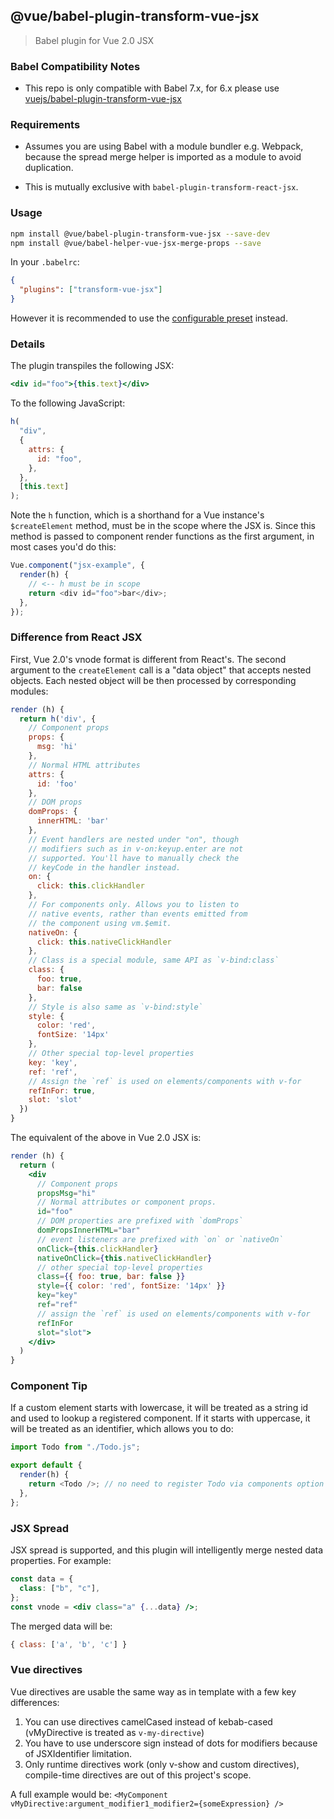 ## @vue/babel-plugin-transform-vue-jsx

> Babel plugin for Vue 2.0 JSX

### Babel Compatibility Notes

- This repo is only compatible with Babel 7.x, for 6.x please use [vuejs/babel-plugin-transform-vue-jsx](https://github.com/vuejs/babel-plugin-transform-vue-jsx)

### Requirements

- Assumes you are using Babel with a module bundler e.g. Webpack, because the spread merge helper is imported as a module to avoid duplication.

- This is mutually exclusive with `babel-plugin-transform-react-jsx`.

### Usage

```bash
npm install @vue/babel-plugin-transform-vue-jsx --save-dev
npm install @vue/babel-helper-vue-jsx-merge-props --save
```

In your `.babelrc`:

```json
{
  "plugins": ["transform-vue-jsx"]
}
```

However it is recommended to use the [configurable preset](../babel-preset-jsx/README.md) instead.

### Details

The plugin transpiles the following JSX:

```jsx
<div id="foo">{this.text}</div>
```

To the following JavaScript:

```js
h(
  "div",
  {
    attrs: {
      id: "foo",
    },
  },
  [this.text]
);
```

Note the `h` function, which is a shorthand for a Vue instance's `$createElement` method, must be in the scope where the JSX is. Since this method is passed to component render functions as the first argument, in most cases you'd do this:

```js
Vue.component("jsx-example", {
  render(h) {
    // <-- h must be in scope
    return <div id="foo">bar</div>;
  },
});
```

### Difference from React JSX

First, Vue 2.0's vnode format is different from React's. The second argument to the `createElement` call is a "data object" that accepts nested objects. Each nested object will be then processed by corresponding modules:

```js
render (h) {
  return h('div', {
    // Component props
    props: {
      msg: 'hi'
    },
    // Normal HTML attributes
    attrs: {
      id: 'foo'
    },
    // DOM props
    domProps: {
      innerHTML: 'bar'
    },
    // Event handlers are nested under "on", though
    // modifiers such as in v-on:keyup.enter are not
    // supported. You'll have to manually check the
    // keyCode in the handler instead.
    on: {
      click: this.clickHandler
    },
    // For components only. Allows you to listen to
    // native events, rather than events emitted from
    // the component using vm.$emit.
    nativeOn: {
      click: this.nativeClickHandler
    },
    // Class is a special module, same API as `v-bind:class`
    class: {
      foo: true,
      bar: false
    },
    // Style is also same as `v-bind:style`
    style: {
      color: 'red',
      fontSize: '14px'
    },
    // Other special top-level properties
    key: 'key',
    ref: 'ref',
    // Assign the `ref` is used on elements/components with v-for
    refInFor: true,
    slot: 'slot'
  })
}
```

The equivalent of the above in Vue 2.0 JSX is:

```jsx
render (h) {
  return (
    <div
      // Component props
      propsMsg="hi"
      // Normal attributes or component props.
      id="foo"
      // DOM properties are prefixed with `domProps`
      domPropsInnerHTML="bar"
      // event listeners are prefixed with `on` or `nativeOn`
      onClick={this.clickHandler}
      nativeOnClick={this.nativeClickHandler}
      // other special top-level properties
      class={{ foo: true, bar: false }}
      style={{ color: 'red', fontSize: '14px' }}
      key="key"
      ref="ref"
      // assign the `ref` is used on elements/components with v-for
      refInFor
      slot="slot">
    </div>
  )
}
```

### Component Tip

If a custom element starts with lowercase, it will be treated as a string id and used to lookup a registered component. If it starts with uppercase, it will be treated as an identifier, which allows you to do:

```js
import Todo from "./Todo.js";

export default {
  render(h) {
    return <Todo />; // no need to register Todo via components option
  },
};
```

### JSX Spread

JSX spread is supported, and this plugin will intelligently merge nested data properties. For example:

```jsx
const data = {
  class: ["b", "c"],
};
const vnode = <div class="a" {...data} />;
```

The merged data will be:

```js
{ class: ['a', 'b', 'c'] }
```

### Vue directives

Vue directives are usable the same way as in template with a few key differences:

1.  You can use directives camelCased instead of kebab-cased (vMyDirective is treated as `v-my-directive`)
2.  You have to use underscore sign instead of dots for modifiers because of JSXIdentifier limitation.
3.  Only runtime directives work (only v-show and custom directives), compile-time directives are out of this project's scope.

A full example would be: `<MyComponent vMyDirective:argument_modifier1_modifier2={someExpression} />`
